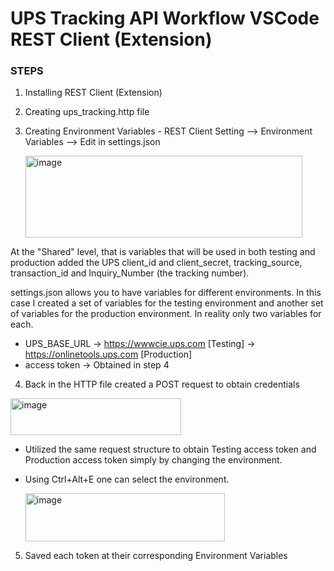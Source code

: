  # UPS Tracking API Workflow VSCode REST Client (Extension)

### STEPS 

1. Installing REST Client (Extension)
2. Creating ups_tracking.http file
3. Creating Environment Variables - REST Client Setting --> Environment Variables --> Edit in settings.json
   
   <img width="443" height="131" alt="image" src="https://github.com/user-attachments/assets/ece9e9f1-09b8-4360-853e-22ac33c04c0e" />

At the "Shared" level, that is variables that will be used in both testing and production added the UPS client_id and client_secret, tracking_source, transaction_id
and Inquiry_Number (the tracking number). 

settings.json allows you to have variables for different environments. In this case I created a set of variables for the testing environment and another set of variables for 
the production environment. In reality only two variables for each. 
* UPS_BASE_URL -> https://wwwcie.ups.com [Testing] ->  https://onlinetools.ups.com [Production]
* access token -> Obtained in step 4

4. Back in the HTTP file created a POST request to obtain credentials
   
<img width="273" height="59" alt="image" src="https://github.com/user-attachments/assets/8f070001-d91e-4f70-a0ef-ba7d7d435a1f" />

* Utilized the same request structure to obtain Testing access token and Production access token simply by changing the environment.
* Using Ctrl+Alt+E one can select the environment.

  <img width="319" height="77" alt="image" src="https://github.com/user-attachments/assets/77418b46-bd63-4bb6-9eaa-a12d8724965b" />
5. Saved each token at their corresponding Environment Variables 
